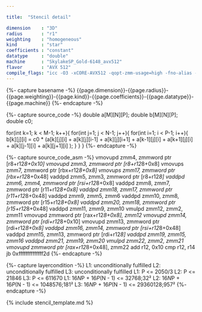 ```yaml
---

title:  "Stencil detail"

dimension    : "3D"
radius       : "r1"
weighting    : "homogeneous"
kind         : "star"
coefficients : "constant"
datatype     : "double"
machine      : "SkylakeSP_Gold-6148_avx512"
flavor       : "AVX 512"
compile_flags: "icc -O3 -xCORE-AVX512 -qopt-zmm-usage=high -fno-alias -qopenmp -DLIKWID_PERFMON -I/mnt/opt/likwid-4.3.2/include -L/mnt/opt/likwid-4.3.2/lib -I./stempel/stempel/headers/ ./stempel/headers/timing.c ./stempel/headers/dummy.c solar_compilable.c -o stencil -llikwid"
---
```


{%- capture basename -%}
{{page.dimension}}-{{page.radius}}-{{page.weighting}}-{{page.kind}}-{{page.coefficients}}-{{page.datatype}}-{{page.machine}}
{%- endcapture -%}

{%- capture source_code -%}
double a[M][N][P];
double b[M][N][P];
double c0;

for(int k=1; k < M-1; k++){
  for(int j=1; j < N-1; j++){
    for(int i=1; i < P-1; i++){
      b[k][j][i] = c0 * (a[k][j][i]
        + a[k][j][i-1] + a[k][j][i+1]
        + a[k-1][j][i] + a[k+1][j][i]
        + a[k][j-1][i] + a[k][j+1][i]
        );
    }
  }
}
{%- endcapture -%}

{%- capture source_code_asm -%}
vmovupd zmm4, zmmword ptr [r8+r12*8+0x10]
vmovupd zmm3, zmmword ptr [r8+r12*8+0x8]
vmovups zmm7, zmmword ptr [rbx+r12*8+0x8]
vmovups zmm17, zmmword ptr [rbx+r12*8+0x48]
vaddpd zmm5, zmm3, zmmword ptr [r8+r12*8]
vaddpd zmm6, zmm4, zmmword ptr [rsi+r12*8+0x8]
vaddpd zmm8, zmm7, zmmword ptr [r11+r12*8+0x8]
vaddpd zmm18, zmm17, zmmword ptr [r11+r12*8+0x48]
vaddpd zmm9, zmm5, zmm6
vaddpd zmm10, zmm8, zmmword ptr [r15+r12*8+0x8]
vaddpd zmm20, zmm18, zmmword ptr [r15+r12*8+0x48]
vaddpd zmm11, zmm9, zmm10
vmulpd zmm12, zmm2, zmm11
vmovupd zmmword ptr [rax+r12*8+0x8], zmm12
vmovupd zmm14, zmmword ptr [rdi+r12*8+0x10]
vmovupd zmm13, zmmword ptr [rdi+r12*8+0x8]
vaddpd zmm16, zmm14, zmmword ptr [rsi+r12*8+0x48]
vaddpd zmm15, zmm13, zmmword ptr [rdi+r12*8]
vaddpd zmm19, zmm15, zmm16
vaddpd zmm21, zmm19, zmm20
vmulpd zmm22, zmm2, zmm21
vmovupd zmmword ptr [rax+r12*8+0x48], zmm22
add r12, 0x10
cmp r12, r14
jb 0xffffffffffffff2d
{%- endcapture -%}

{%- capture layercondition -%}
L1: unconditionally fulfilled
L2: unconditionally fulfilled
L3: unconditionally fulfilled
L1: P <= 2050/3
L2: P <= 21846
L3: P <= 611670
L1: 16*N*P + 16*P*(N - 1) <= 32768;32²
L2: 16*N*P + 16*P*(N - 1) <= 1048576;181²
L3: 16*N*P + 16*P*(N - 1) <= 29360128;957²
{%- endcapture -%}

{% include stencil_template.md %}

